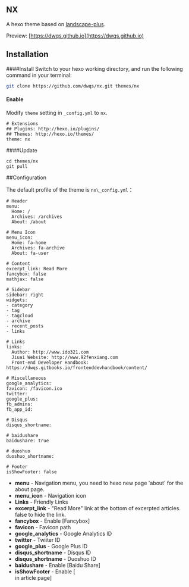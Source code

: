## NX

A hexo theme based on [landscape-plus](https://github.com/hexojs/hexo-theme-landscape).

Preview: [https://dwqs.github.io](https://dwqs.github.io)
## Installation
####Install
Switch to your hexo working directory, and run the following command in your terminal:

```bash
git clone https://github.com/dwqs/nx.git themes/nx
```

#### Enable

Modify `theme` setting in `_config.yml` to `nx`.

```
# Extensions
## Plugins: http://hexo.io/plugins/
## Themes: http://hexo.io/themes/
theme: nx
```
####Update
```
cd themes/nx
git pull
```

##Configuration

The default profile of the theme is `nx\_config.yml`：

```
# Header
menu:
  Home: /
  Archives: /archives
  About: /about

# Menu Icon
menu_icon:
  Home: fa-home
  Archives: fa-archive
  About: fa-user

# Content
excerpt_link: Read More
fancybox: false
mathjax: false

# Sidebar
sidebar: right
widgets:
- category
- tag
- tagcloud
- archive
- recent_posts
- links

# Links
links:
  Author: http://www.ido321.com
  Jiuai Website: http://www.92fenxiang.com
  Front-end Developer Handbook: https://dwqs.gitbooks.io/frontenddevhandbook/content/

# Miscellaneous
google_analytics:
favicon: /favicon.ico
twitter:
google_plus:
fb_admins: 
fb_app_id:

# Disqus
disqus_shortname:

# baidushare
baidushare: true

# duoshuo
duoshuo_shortname:

# Footer
isShowFooter: false
```

* **menu** - Navigation menu, you need to hexo new page 'about' for the about page.
* **menu_icon** - Navigation icon
* **Links** - Friendly Links
* **excerpt_link** - "Read More" link at the bottom of excerpted articles. false to hide the link.
* **fancybox** - Enable [Fancybox]
* **favicon** - Favicon path
* **google_analytics** - Google Analytics ID
* **twitter** - Twiiter ID
* **google_plus** - Google Plus ID
* **disqus_shortname** - Disqus ID
* **disqus_shortname** - Duoshuo ID
* **baidushare** - Enable [Baidu Share]
* **isShowFooter** - Enable [<footer> in article page]
